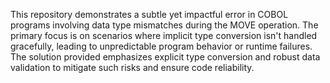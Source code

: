 This repository demonstrates a subtle yet impactful error in COBOL programs involving data type mismatches during the MOVE operation. The primary focus is on scenarios where implicit type conversion isn't handled gracefully, leading to unpredictable program behavior or runtime failures. The solution provided emphasizes explicit type conversion and robust data validation to mitigate such risks and ensure code reliability.